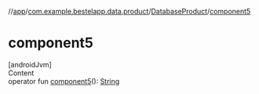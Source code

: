 //[app](../../index.md)/[com.example.bestelapp.data.product](../index.md)/[DatabaseProduct](index.md)/[component5](component5.md)



# component5  
[androidJvm]  
Content  
operator fun [component5](component5.md)(): [String](https://kotlinlang.org/api/latest/jvm/stdlib/kotlin/-string/index.html)  



